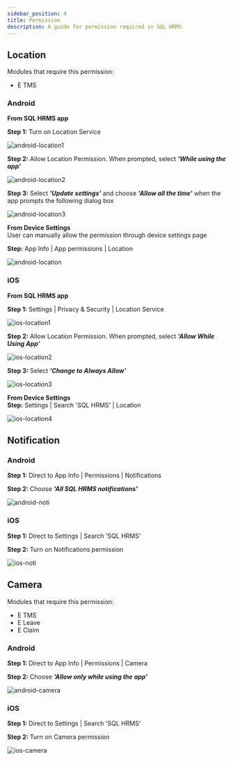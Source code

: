 ```yaml
---
sidebar_position: 4
title: Permission
description: A guide for permission required in SQL HRMS
---
```


## Location
Modules that require this permission:
- E TMS

### Android
**From SQL HRMS app**

**Step 1:** Turn on Location Service  

![android-location1](../../../static/img/integration/hrms/permission/android-location1.png)

**Step 2:**  Allow Location Permission. When prompted, select ***'While using the app'***  

![android-location2](../../../static/img/integration/hrms/permission/android-location2.png)

**Step 3:** Select ***'Update settings'*** and choose ***'Allow all the time'*** when the app prompts the following dialog box  

![android-location3](../../../static/img/integration/hrms/permission/android-location3.png)

**From Device Settings**  
User can manually allow the permission through device settings page  

**Step:** App Info | App permissions | Location  

![android-location](../../../static/img/integration/hrms/permission/android-location4.png)

### iOS
**From SQL HRMS app**

**Step 1:** Settings | Privacy & Security | Location Service 

![ios-location1](../../../static/img/integration/hrms/permission/ios-location1.png)

**Step 2:** Allow Location Permission. When prompted, select ***'Allow While Using App'***  

![ios-location2](../../../static/img/integration/hrms/permission/ios-location2.png)

**Step 3:** Select ***'Change to Always Allow'*** 

![ios-location3](../../../static/img/integration/hrms/permission/ios-location3.png)

**From Device Settings**  
**Step:** Settings | Search 'SQL HRMS' | Location  

![ios-location4](../../../static/img/integration/hrms/permission/ios-location4.png)

## Notification

### Android
**Step 1:** Direct to App Info | Permissions | Notifications

**Step 2:** Choose ***'All SQL HRMS notifications'***

![android-noti](../../../static/img/integration/hrms/permission/android-noti.png)

### iOS
**Step 1:** Direct to Settings | Search 'SQL HRMS'

**Step 2:** Turn on Notifications permission

![ios-noti](../../../static/img/integration/hrms/permission/ios-noti.png)

## Camera
Modules that require this permission: 
- E TMS
- E Leave
- E Claim

### Android

**Step 1:** Direct to App Info | Permissions | Camera  

**Step 2:** Choose ***'Allow only while using the app'***

![android-camera](../../../static/img/integration/hrms/permission/android-camera.png)

### iOS
**Step 1:** Direct to Settings | Search 'SQL HRMS'

**Step 2:** Turn on Camera permission

![ios-camera](../../../static/img/integration/hrms/permission/ios-camera.png)